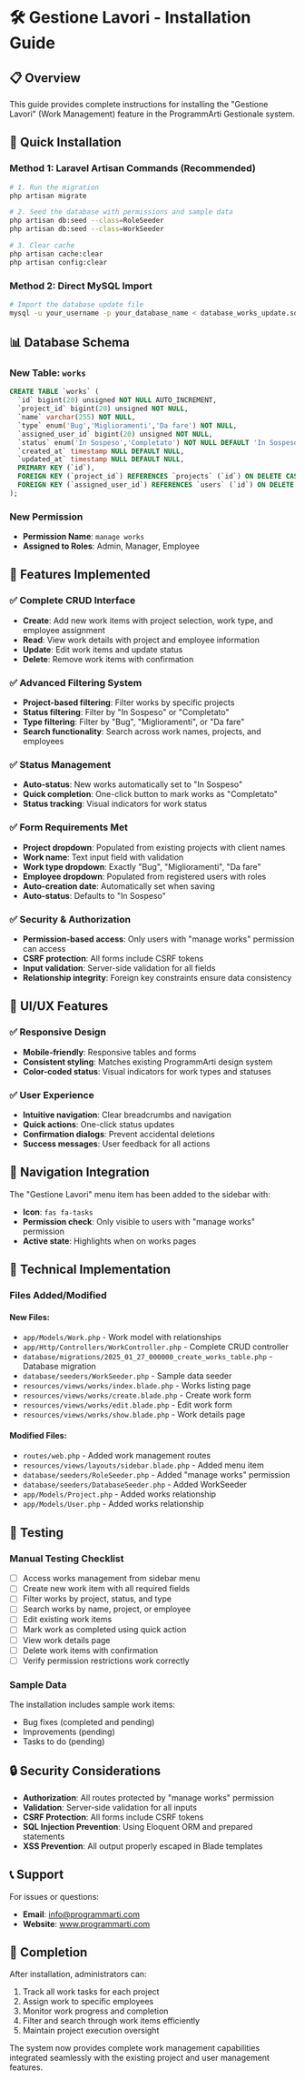 # 🛠️ Gestione Lavori - Installation Guide

## 📋 Overview

This guide provides complete instructions for installing the "Gestione Lavori" (Work Management) feature in the ProgrammArti Gestionale system.

## 🚀 Quick Installation

### Method 1: Laravel Artisan Commands (Recommended)

```bash
# 1. Run the migration
php artisan migrate

# 2. Seed the database with permissions and sample data
php artisan db:seed --class=RoleSeeder
php artisan db:seed --class=WorkSeeder

# 3. Clear cache
php artisan cache:clear
php artisan config:clear
```

### Method 2: Direct MySQL Import

```bash
# Import the database update file
mysql -u your_username -p your_database_name < database_works_update.sql
```

## 📊 Database Schema

### New Table: `works`

```sql
CREATE TABLE `works` (
  `id` bigint(20) unsigned NOT NULL AUTO_INCREMENT,
  `project_id` bigint(20) unsigned NOT NULL,
  `name` varchar(255) NOT NULL,
  `type` enum('Bug','Miglioramenti','Da fare') NOT NULL,
  `assigned_user_id` bigint(20) unsigned NOT NULL,
  `status` enum('In Sospeso','Completato') NOT NULL DEFAULT 'In Sospeso',
  `created_at` timestamp NULL DEFAULT NULL,
  `updated_at` timestamp NULL DEFAULT NULL,
  PRIMARY KEY (`id`),
  FOREIGN KEY (`project_id`) REFERENCES `projects` (`id`) ON DELETE CASCADE,
  FOREIGN KEY (`assigned_user_id`) REFERENCES `users` (`id`) ON DELETE CASCADE
);
```

### New Permission

- **Permission Name**: `manage works`
- **Assigned to Roles**: Admin, Manager, Employee

## 🎯 Features Implemented

### ✅ Complete CRUD Interface
- **Create**: Add new work items with project selection, work type, and employee assignment
- **Read**: View work details with project and employee information
- **Update**: Edit work items and update status
- **Delete**: Remove work items with confirmation

### ✅ Advanced Filtering System
- **Project-based filtering**: Filter works by specific projects
- **Status filtering**: Filter by "In Sospeso" or "Completato"
- **Type filtering**: Filter by "Bug", "Miglioramenti", or "Da fare"
- **Search functionality**: Search across work names, projects, and employees

### ✅ Status Management
- **Auto-status**: New works automatically set to "In Sospeso"
- **Quick completion**: One-click button to mark works as "Completato"
- **Status tracking**: Visual indicators for work status

### ✅ Form Requirements Met
- **Project dropdown**: Populated from existing projects with client names
- **Work name**: Text input field with validation
- **Work type dropdown**: Exactly "Bug", "Miglioramenti", "Da fare"
- **Employee dropdown**: Populated from registered users with roles
- **Auto-creation date**: Automatically set when saving
- **Auto-status**: Defaults to "In Sospeso"

### ✅ Security & Authorization
- **Permission-based access**: Only users with "manage works" permission can access
- **CSRF protection**: All forms include CSRF tokens
- **Input validation**: Server-side validation for all fields
- **Relationship integrity**: Foreign key constraints ensure data consistency

## 🎨 UI/UX Features

### ✅ Responsive Design
- **Mobile-friendly**: Responsive tables and forms
- **Consistent styling**: Matches existing ProgrammArti design system
- **Color-coded status**: Visual indicators for work types and statuses

### ✅ User Experience
- **Intuitive navigation**: Clear breadcrumbs and navigation
- **Quick actions**: One-click status updates
- **Confirmation dialogs**: Prevent accidental deletions
- **Success messages**: User feedback for all actions

## 📱 Navigation Integration

The "Gestione Lavori" menu item has been added to the sidebar with:
- **Icon**: `fas fa-tasks`
- **Permission check**: Only visible to users with "manage works" permission
- **Active state**: Highlights when on works pages

## 🔧 Technical Implementation

### Files Added/Modified

#### New Files:
- `app/Models/Work.php` - Work model with relationships
- `app/Http/Controllers/WorkController.php` - Complete CRUD controller
- `database/migrations/2025_01_27_000000_create_works_table.php` - Database migration
- `database/seeders/WorkSeeder.php` - Sample data seeder
- `resources/views/works/index.blade.php` - Works listing page
- `resources/views/works/create.blade.php` - Create work form
- `resources/views/works/edit.blade.php` - Edit work form
- `resources/views/works/show.blade.php` - Work details page

#### Modified Files:
- `routes/web.php` - Added work management routes
- `resources/views/layouts/sidebar.blade.php` - Added menu item
- `database/seeders/RoleSeeder.php` - Added "manage works" permission
- `database/seeders/DatabaseSeeder.php` - Added WorkSeeder
- `app/Models/Project.php` - Added works relationship
- `app/Models/User.php` - Added works relationship

## 🧪 Testing

### Manual Testing Checklist

- [ ] Access works management from sidebar menu
- [ ] Create new work item with all required fields
- [ ] Filter works by project, status, and type
- [ ] Search works by name, project, or employee
- [ ] Edit existing work items
- [ ] Mark work as completed using quick action
- [ ] View work details page
- [ ] Delete work items with confirmation
- [ ] Verify permission restrictions work correctly

### Sample Data

The installation includes sample work items:
- Bug fixes (completed and pending)
- Improvements (pending)
- Tasks to do (pending)

## 🔒 Security Considerations

- **Authorization**: All routes protected by "manage works" permission
- **Validation**: Server-side validation for all inputs
- **CSRF Protection**: All forms include CSRF tokens
- **SQL Injection Prevention**: Using Eloquent ORM and prepared statements
- **XSS Prevention**: All output properly escaped in Blade templates

## 📞 Support

For issues or questions:
- **Email**: info@programmarti.com
- **Website**: www.programmarti.com

## 🎉 Completion

After installation, administrators can:
1. Track all work tasks for each project
2. Assign work to specific employees
3. Monitor work progress and completion
4. Filter and search through work items efficiently
5. Maintain project execution oversight

The system now provides complete work management capabilities integrated seamlessly with the existing project and user management features.
